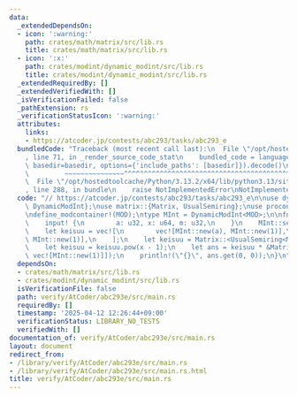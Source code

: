 ```yaml
---
data:
  _extendedDependsOn:
  - icon: ':warning:'
    path: crates/math/matrix/src/lib.rs
    title: crates/math/matrix/src/lib.rs
  - icon: ':x:'
    path: crates/modint/dynamic_modint/src/lib.rs
    title: crates/modint/dynamic_modint/src/lib.rs
  _extendedRequiredBy: []
  _extendedVerifiedWith: []
  _isVerificationFailed: false
  _pathExtension: rs
  _verificationStatusIcon: ':warning:'
  attributes:
    links:
    - https://atcoder.jp/contests/abc293/tasks/abc293_e
  bundledCode: "Traceback (most recent call last):\n  File \"/opt/hostedtoolcache/Python/3.13.2/x64/lib/python3.13/site-packages/onlinejudge_verify/documentation/build.py\"\
    , line 71, in _render_source_code_stat\n    bundled_code = language.bundle(stat.path,\
    \ basedir=basedir, options={'include_paths': [basedir]}).decode()\n          \
    \         ~~~~~~~~~~~~~~~^^^^^^^^^^^^^^^^^^^^^^^^^^^^^^^^^^^^^^^^^^^^^^^^^^^^^^^^^^^^^^^^^^\n\
    \  File \"/opt/hostedtoolcache/Python/3.13.2/x64/lib/python3.13/site-packages/onlinejudge_verify/languages/rust.py\"\
    , line 288, in bundle\n    raise NotImplementedError\nNotImplementedError\n"
  code: "// https://atcoder.jp/contests/abc293/tasks/abc293_e\n\nuse dynamic_modint::{define_modcontainer,\
    \ DynamicModInt};\nuse matrix::{Matrix, UsualSemiring};\nuse proconio::input;\n\
    \ndefine_modcontainer!(MOD);\ntype MInt = DynamicModInt<MOD>;\n\nfn main() {\n\
    \    input! {\n        a: u32, x: u64, m: u32,\n    }\n    MInt::set_modulus(m);\n\
    \    let keisuu = vec![\n        vec![MInt::new(a), MInt::new(1)],\n        vec![MInt::new(0),\
    \ MInt::new(1)],\n    ];\n    let keisuu = Matrix::<UsualSemiring<MInt>>::from(keisuu);\n\
    \    let keisuu = keisuu.pow(x - 1);\n    let ans = keisuu * &Matrix::from(vec![vec![MInt::new(1)],\
    \ vec![MInt::new(1)]]);\n    println!(\"{}\", ans.get(0, 0));\n}\n"
  dependsOn:
  - crates/math/matrix/src/lib.rs
  - crates/modint/dynamic_modint/src/lib.rs
  isVerificationFile: false
  path: verify/AtCoder/abc293e/src/main.rs
  requiredBy: []
  timestamp: '2025-04-12 12:26:44+09:00'
  verificationStatus: LIBRARY_NO_TESTS
  verifiedWith: []
documentation_of: verify/AtCoder/abc293e/src/main.rs
layout: document
redirect_from:
- /library/verify/AtCoder/abc293e/src/main.rs
- /library/verify/AtCoder/abc293e/src/main.rs.html
title: verify/AtCoder/abc293e/src/main.rs
---
```

